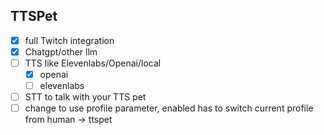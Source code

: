 ## TTSPet
- [x] full Twitch integration
- [x] Chatgpt/other llm 
- [ ] TTS like Elevenlabs/Openai/local
	- [x] openai
	- [ ] elevenlabs
- [ ] STT to talk with your TTS pet
- [ ] change to use profile parameter, enabled has to switch current profile from human -> ttspet